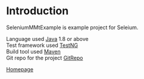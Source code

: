 # Introduction

SeleniumMMtExample is example project for Seleium.

Language used [Java](https://www.java.com/en/) 1.8 or above <br />
Test framework used [TestNG](https://testng.org/doc/) <br />
Build tool used [Maven](https://maven.apache.org/) <br />
Git repo for the project [GitRepo](https://github.com/shubhamsinghb/seleniumMmtExample)

[Homepage](../../README.md)
